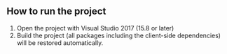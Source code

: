 ## How to run the project

1. Open the project with Visual Studio 2017 (15.8 or later)
2. Build the project (all packages including the client-side dependencies) will be restored automatically.
